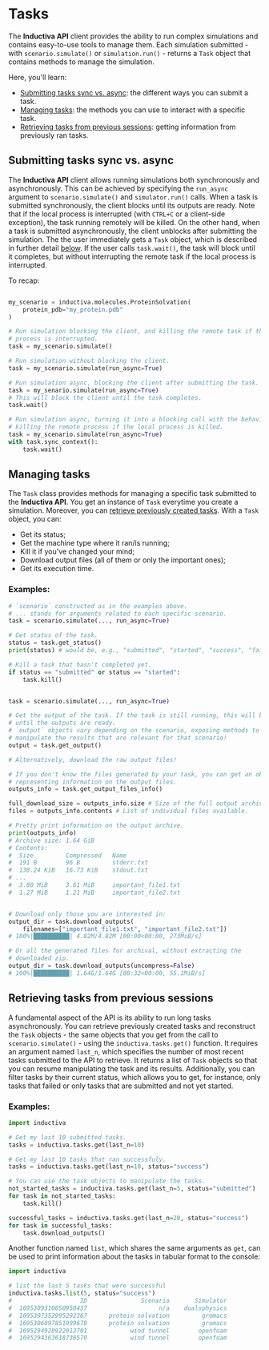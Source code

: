 # Tasks


The **Inductiva API** client provides the ability to run complex simulations and contains easy-to-use tools to manage them. Each simulation submitted - with `scenario.simulate()` or `simulation.run()` - returns a `Task` object that contains methods to manage the simulation.


Here, you'll learn:

- [Submitting tasks sync vs. async](#submitting-tasks-sync-vs-async): the different ways you can submit a task.
- [Managing tasks](#managing-tasks): the methods you can use to interact with a specific task.
- [Retrieving tasks from previous sessions](#retrieving-tasks-from-previous-sessions): getting information from previously ran tasks.

## Submitting tasks sync vs. async

The **Inductiva API** client allows running simulations both synchronously and asynchronously.
This can be achieved by specifying the `run_async` argument to `scenario.simulate()` and `simulator.run()` calls.
When a task is submitted synchronously, the client blocks until its outputs are ready.
Note that if the local process is interrupted (with `CTRL+C` or a client-side exception), the task running remotely will be killed.
On the other hand, when a task is submitted asynchronously, the client unblocks after  submitting the simulation. The the user immediately gets a `Task` object, which is described in further detail [below](#managing-tasks). If the user calls `task.wait()`, the task will block until it completes, but without interrupting the remote task if the local process is interrupted.

To recap:

```python

my_scenario = inductiva.molecules.ProteinSolvation(
    protein_pdb="my_protein.pdb"
)

# Run simulation blocking the client, and killing the remote task if the local
# process is interrupted.
task = my_scenario.simulate()

# Run simulation without blocking the client.
task = my_scenario.simulate(run_async=True)

# Run simulation async, blocking the client after submitting the task.
task = my_senario.simulate(run_async=True)
# This will block the client until the task completes.
task.wait()

# Run simulation async, turning it into a blocking call with the behavior of
# killing the remote process if the local process is killed.
task = my_scenario.simulate(run_async=True)
with task.sync_context():
    task.wait()
```

## Managing tasks

The `Task` class provides methods for managing a specific task submitted to the **Inductiva API**. You get an instance of `Task` everytime you create a simulation. Moreover, you can [retrieve previously created tasks](#retrieving-tasks-from-previous-sessions).
With a `Task` object, you can:
 * Get its status;
 * Get the machine type where it ran/is running;
 * Kill it if you've changed your mind;
 * Download output files (all of them or only the important ones);
 * Get its execution time.

### Examples:

```python
# `scenario` constructed as in the examples above.
# ... stands for arguments related to each specific scenario.
task = scenario.simulate(..., run_async=True)

# Get status of the task.
status = task.get_status()
print(status) # would be, e.g., "submitted", "started", "success", "failed", "killed"

# Kill a task that hasn't completed yet.
if status == "submitted" or status == "started":
    task.kill()
```

```python

task = scenario.simulate(..., run_async=True)

# Get the output of the task. If the task is still running, this will block
# until the outputs are ready.
# `output` objects vary depending on the scenario, exposing methods to
# manipulate the results that are relevant for that scenario!
output = task.get_output()

# Alternatively, download the raw output files!

# If you don't know the files generated by your task, you can get an object
# representing information on the output files.
outputs_info = task.get_output_files_info()

full_download_size = outputs_info.size # Size of the full output archive.
files = outputs_info.contents # List of individual files available.

# Pretty print information on the output archive.
print(outputs_info)
# Archive size: 1.64 GiB
# Contents:
#  Size         Compressed   Name
#  191 B        96 B         stderr.txt
#  138.24 KiB   16.73 KiB    stdout.txt
# ...
#  3.80 MiB     3.61 MiB     important_file1.txt
#  1.27 MiB     1.21 MiB     important_file2.txt


# Download only those you are interested in:
output_dir = task.download_outputs(
    filenames=["important_file1.txt", "important_file2.txt"])
# 100%|██████████| 4.82M/4.82M [00:00<00:00, 273MiB/s]

# Or all the generated files for archival, without extracting the
# downloaded zip.
output_dir = task.download_outputs(uncompress=False)
# 100%|██████████| 1.64G/1.64G [00:32<00:00, 55.1MiB/s]
```

## Retrieving tasks from previous sessions

A fundamental aspect of the API is its ability to run long tasks asynchronously.
You can retrieve previously created tasks and reconstruct the `Task` objects - the same objects that you get from the call to `scenario.simulate()` - using the `inductiva.tasks.get()` function.
It requires an argument named `last_n`, which specifies the number of most recent tasks submitted to the API to retrieve. It returns a list of `Task` objects so that you can resume manipulating the task and its results.
Additionally, you can filter tasks by their current status, which allows you to get, for instance, only tasks that failed or only
tasks that are submitted and not yet started.

### Examples:

```python
import inductiva

# Get my last 10 submitted tasks.
tasks = inductiva.tasks.get(last_n=10)

# Get my last 10 tasks that ran successfuly.
tasks = inductiva.tasks.get(last_n=10, status="success")

# You can use the task objects to manipulate the tasks.
not_started_tasks = inductiva.tasks.get(last_n=5, status="submitted")
for task in not_started_tasks:
    task.kill()

successful_tasks = inductiva.tasks.get(last_n=20, status="success")
for task in successful_tasks:
    task.download_outputs()
```

Another function named `list`, which shares the same arguments as `get`, can be used to print information about the
tasks in tabular format to the console:

```python
import inductiva

# list the last 5 tasks that were successful
inductiva.tasks.list(5, status="success")
#                   ID               Scenario       Simulator               Status            Submitted              Started        Duration            VM Type
#  1695309310050950437                    n/a    dualsphysics              started     21 Sep, 16:15:10     21 Sep, 16:15:10       *0h 2m 5s      c2-standard-4
#  1695307352995292367      protein solvation         gromacs              started     21 Sep, 15:42:33     21 Sep, 15:42:35     *0h 34m 41s      c2-standard-4
#  1695306097851999678      protein solvation         gromacs              success     21 Sep, 15:21:38     21 Sep, 15:21:40      0h 15m 43s      c2-standard-4
#  1695294928922012701            wind tunnel        openfoam              success     20 Sep, 12:15:31     20 Sep, 12:15:33       0h 0m 50s      c2-standard-4
#  1695294363618736570            wind tunnel        openfoam              success     20 Sep, 12:06:06     20 Sep, 12:06:06       0h 0m 50s      c2-standard-4
```
